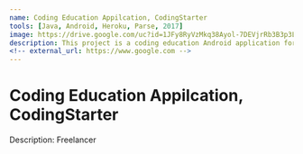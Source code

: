 ```yaml
---
name: Coding Education Appilcation, CodingStarter
tools: [Java, Android, Heroku, Parse, 2017]
image: https://drive.google.com/uc?id=1JFy8RyVzMkq38Ayol-7DEVjrRb3B3p3L
description: This project is a coding education Android application for beginners. Cumulative downloads records 3000+.
<!-- external_url: https://www.google.com -->
---
```


# Coding Education Appilcation, CodingStarter

Description: Freelancer